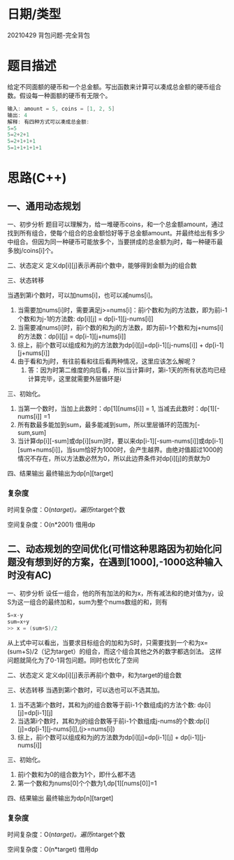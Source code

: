 <!--
 * @Author: baisichen
 * @Date: 2021-04-28 11:14:23
 * @LastEditTime: 2021-04-29 13:41:31
 * @LastEditors: baisichen
 * @Description: 
-->
# 日期/类型
20210429 背包问题-完全背包
# 题目描述
给定不同面额的硬币和一个总金额。写出函数来计算可以凑成总金额的硬币组合数。假设每一种面额的硬币有无限个。 

``` cpp
输入: amount = 5, coins = [1, 2, 5]
输出: 4
解释: 有四种方式可以凑成总金额:
5=5
5=2+2+1
5=2+1+1+1
5=1+1+1+1+1
```


# 思路(C++)
## 一、通用动态规划
一、初步分析
题目可以理解为，给一堆硬币coins，和一个总金额amount，通过找到所有组合，使每个组合的总金额恰好等于总金额amount。并最终给出有多少中组合。但因为同一种硬币可能放多个，当要拼成的总金额为j时，每一种硬币最多放j/coins[i]个。

二、状态定义
定义dp[i][j]表示再前i个数中，能够得到金额为j的组合数

三、状态转移

当遇到第i个数时，可以加nums[i]，也可以减nums[i]。
1. 当需要加nums[i]时，需要满足j>=nums[i]：前i个数和为j的方法数，即为前i-1个数和为j-1的方法数: dp[i][j] = dp[i-1][j-nums[i]]
2. 当需要减nums[i]时，前i个数的和为j的方法数，即为前i-1个数和为j+nums[i]的方法数：dp[i][j] = dp[i-1][j+nums[i]]
3. 综上，前i个数可以组成和为j的方法数为dp[i][j]=dp[i-1][j-nums[i]] + dp[i-1][j+nums[i]]
4. 由于看和为j时，有往前看和往后看两种情况，这里应该怎么解呢？
   1. 答：因为时第二维度的向后看，所以当计算i时，第i-1天的所有状态均已经计算完毕，这里就需要外层循环是i


三、初始化。
1. 当第一个数时，当加上此数时：dp[1][nums[i]] = 1, 当减去此数时：dp[1][-nums[i]] =1
2. 所有数最多能加到sum，最多能减到sum，所以里层循环的范围为\[-sum,sum\]
3. 当计算dp[i][-sum]或dp[i][sum]时，要以来dp[i-1][-sum-nums[i]]或dp[i-1][sum+nums[i]]，当sum恰好为1000时，会产生越界。由绝对值超过1000的情况不存在，所以方法数必然为0，所以此边界条件对dp[i][j]的贡献为0

四、结果输出
最终输出为dp[n][target]

### 复杂度
时间复杂度：O(n*target)。遍历n*target个数

空间复杂度：O(n*2001) 借用dp 

## 二、动态规划的空间优化(可惜这种思路因为初始化问题没有想到好的方案，在遇到[1000],-1000这种输入时没有AC)
一、初步分析
设任一组合，他的所有加法的和为x，所有减法和的绝对值为y，设S为这一组合的最终加和，sum为整个nums数组的和，则有
``` cpp
S=x-y
sum=x+y
>> x = (sum+S)/2
```
从上式中可以看出，当要求目标组合的加和为S时，只需要找到一个和为x=(sum+S)/2（记为target）的组合，而这个组合其他之外的数字都选剑法。
这样问题就简化为了0-1背包问题。同时也优化了空间


二、状态定义
定义dp[i][j]表示再前i个数中，和为target的组合数

三、状态转移
当遇到第i个数时，可以选也可以不选其加。
1. 当不选第i个数时，其和为j的组合数等于前i-1个数组成j的方法个数: dp[i][j]=dp[i-1][j]
2. 当选第i个数时，其和为j的组合数等于前i-1个数组成j-nums的个数:dp[i][j]=dp[i-1][j-nums[i]],(j>=nums[i])
3. 综上，前i个数可以组成和为j的方法数为dp[i][j]=dp[i-1][j] + dp[i-1][j-nums[i]]


三、初始化。
1. 前i个数和为0的组合数为1个，即什么都不选
2. 第一个数和为nums[0]个个数为1,dp[1][nums[0]]=1

四、结果输出
最终输出为dp[n][target]

### 复杂度
时间复杂度：O(n*target)。遍历n*target个数

空间复杂度：O(n*target) 借用dp 
